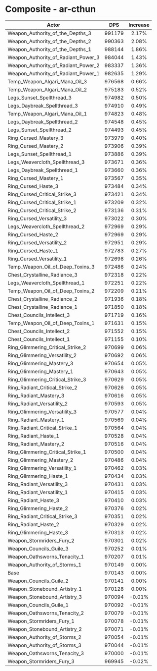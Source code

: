 # Composite - ar-cthun
| Actor | DPS | Increase |
|---|:---:|:---:|
|Weapon_Authority_of_the_Depths_3|991179|2.17%|
|Weapon_Authority_of_the_Depths_2|990363|2.08%|
|Weapon_Authority_of_the_Depths_1|988144|1.86%|
|Weapon_Authority_of_Radiant_Power_3|984044|1.43%|
|Weapon_Authority_of_Radiant_Power_2|983337|1.36%|
|Weapon_Authority_of_Radiant_Power_1|982635|1.29%|
|Temp_Weapon_Algari_Mana_Oil_3|976568|0.66%|
|Temp_Weapon_Algari_Mana_Oil_2|975183|0.52%|
|Legs_Sunset_Spellthread_3|974982|0.50%|
|Legs_Daybreak_Spellthread_3|974910|0.49%|
|Temp_Weapon_Algari_Mana_Oil_1|974823|0.48%|
|Legs_Daybreak_Spellthread_2|974548|0.45%|
|Legs_Sunset_Spellthread_2|974493|0.45%|
|Ring_Cursed_Mastery_3|973979|0.40%|
|Ring_Cursed_Mastery_2|973906|0.39%|
|Legs_Sunset_Spellthread_1|973886|0.39%|
|Legs_Weavercloth_Spellthread_3|973671|0.36%|
|Legs_Daybreak_Spellthread_1|973660|0.36%|
|Ring_Cursed_Mastery_1|973567|0.35%|
|Ring_Cursed_Haste_3|973484|0.34%|
|Ring_Cursed_Critical_Strike_3|973421|0.34%|
|Ring_Cursed_Critical_Strike_1|973209|0.32%|
|Ring_Cursed_Critical_Strike_2|973136|0.31%|
|Ring_Cursed_Versatility_3|973022|0.30%|
|Legs_Weavercloth_Spellthread_2|972969|0.29%|
|Ring_Cursed_Haste_2|972969|0.29%|
|Ring_Cursed_Versatility_2|972951|0.29%|
|Ring_Cursed_Haste_1|972783|0.27%|
|Ring_Cursed_Versatility_1|972698|0.26%|
|Temp_Weapon_Oil_of_Deep_Toxins_3|972486|0.24%|
|Chest_Crystalline_Radiance_3|972318|0.22%|
|Legs_Weavercloth_Spellthread_1|972251|0.22%|
|Temp_Weapon_Oil_of_Deep_Toxins_2|972209|0.21%|
|Chest_Crystalline_Radiance_2|971936|0.18%|
|Chest_Crystalline_Radiance_1|971850|0.18%|
|Chest_Councils_Intellect_3|971719|0.16%|
|Temp_Weapon_Oil_of_Deep_Toxins_1|971631|0.15%|
|Chest_Councils_Intellect_2|971552|0.15%|
|Chest_Councils_Intellect_1|971155|0.10%|
|Ring_Glimmering_Critical_Strike_2|970699|0.06%|
|Ring_Glimmering_Versatility_2|970692|0.06%|
|Ring_Glimmering_Mastery_3|970654|0.05%|
|Ring_Glimmering_Mastery_1|970643|0.05%|
|Ring_Glimmering_Critical_Strike_3|970629|0.05%|
|Ring_Radiant_Critical_Strike_2|970626|0.05%|
|Ring_Radiant_Mastery_3|970616|0.05%|
|Ring_Radiant_Versatility_2|970593|0.05%|
|Ring_Glimmering_Versatility_3|970577|0.04%|
|Ring_Radiant_Mastery_1|970569|0.04%|
|Ring_Radiant_Critical_Strike_1|970564|0.04%|
|Ring_Radiant_Haste_1|970528|0.04%|
|Ring_Radiant_Mastery_2|970516|0.04%|
|Ring_Glimmering_Critical_Strike_1|970500|0.04%|
|Ring_Glimmering_Mastery_2|970486|0.04%|
|Ring_Glimmering_Versatility_1|970462|0.03%|
|Ring_Glimmering_Haste_1|970434|0.03%|
|Ring_Radiant_Versatility_3|970431|0.03%|
|Ring_Radiant_Versatility_1|970415|0.03%|
|Ring_Radiant_Haste_3|970410|0.03%|
|Ring_Glimmering_Haste_2|970376|0.02%|
|Ring_Radiant_Critical_Strike_3|970351|0.02%|
|Ring_Radiant_Haste_2|970329|0.02%|
|Ring_Glimmering_Haste_3|970313|0.02%|
|Weapon_Stormriders_Fury_2|970301|0.02%|
|Weapon_Councils_Guile_3|970252|0.01%|
|Weapon_Oathsworns_Tenacity_1|970207|0.01%|
|Weapon_Authority_of_Storms_1|970149|0.00%|
|Base|970143|0.00%|
|Weapon_Councils_Guile_2|970141|0.00%|
|Weapon_Stonebound_Artistry_1|970128|0.00%|
|Weapon_Stonebound_Artistry_3|970094|-0.01%|
|Weapon_Councils_Guile_1|970092|-0.01%|
|Weapon_Oathsworns_Tenacity_2|970079|-0.01%|
|Weapon_Stormriders_Fury_1|970078|-0.01%|
|Weapon_Stonebound_Artistry_2|970071|-0.01%|
|Weapon_Authority_of_Storms_2|970054|-0.01%|
|Weapon_Authority_of_Storms_3|970044|-0.01%|
|Weapon_Oathsworns_Tenacity_3|970000|-0.01%|
|Weapon_Stormriders_Fury_3|969945|-0.02%|
